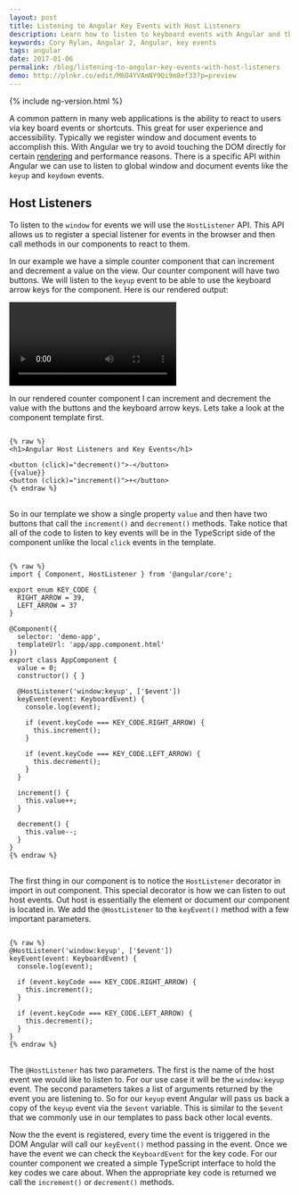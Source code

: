 ```yaml
---
layout: post
title: Listening to Angular Key Events with Host Listeners
description: Learn how to listen to keyboard events with Angular and the Host Listener API.
keywords: Cory Rylan, Angular 2, Angular, key events
tags: angular
date: 2017-01-06
permalink: /blog/listening-to-angular-key-events-with-host-listeners
demo: http://plnkr.co/edit/M6O4YVAmNY9Qi9m8ef33?p=preview
---
```


{% include ng-version.html %}

A common pattern in many web applications is the ability to react to users via key board events
or shortcuts. This great for user experience and accessibility. 
Typically we register window and document events to accomplish this.
With Angular we try to avoid touching the DOM directly for certain 
[rendering](https://universal.angular.io/) and performance reasons. There is a specific API within 
Angular we can use to listen to global window and document events like the `keyup` and `keydown` events.

## Host Listeners

To listen to the `window` for events we will use the `HostListener` API. This API allows us to register
a special listener for events in the browser and then call methods in our components to react to them.

In our example we have a simple counter component that can increment and decrement a value on the 
view. Our counter component will have two buttons. We will listen to the `keyup` 
event to be able to use the keyboard arrow keys for the component. Here is our rendered output:

<video src="/assets/video/posts/2017-01-06-listening-to-angular-key-events-with-host-listeners/angular-host-listener-example.mp4" autoplay loop controls bp-layout="float-center 5--max" class="img-border"></video>

In our rendered counter component I can increment and decrement the value with the buttons and 
the keyboard arrow keys. Lets take a look at the component template first.

<pre class="language-html">
<code>
{% raw %}
&lt;h1&gt;Angular Host Listeners and Key Events&lt;/h1&gt;

&lt;button (click)="decrement()"&gt;-&lt;/button&gt;
{{value}}
&lt;button (click)="increment()"&gt;+&lt;/button&gt;
{% endraw %}
</code>
</pre>

So in our template we show a single property `value` and then have two buttons that call
the `increment()` and `decrement()` methods. Take notice that all of the code to listen to 
key events will be in the TypeScript side of the component unlike the 
local `click` events in the template.

<pre class="language-javascript">
<code>
{% raw %}
import { Component, HostListener } from '@angular/core';

export enum KEY_CODE {
  RIGHT_ARROW = 39,
  LEFT_ARROW = 37
}

@Component({
  selector: 'demo-app',
  templateUrl: 'app/app.component.html'
})
export class AppComponent {
  value = 0;
  constructor() { }
  
  @HostListener('window:keyup', ['$event'])
  keyEvent(event: KeyboardEvent) {
    console.log(event);
    
    if (event.keyCode === KEY_CODE.RIGHT_ARROW) {
      this.increment();
    }

    if (event.keyCode === KEY_CODE.LEFT_ARROW) {
      this.decrement();
    }
  }
  
  increment() {
    this.value++;
  }
  
  decrement() {
    this.value--;
  }
}
{% endraw %}
</code>
</pre>

The first thing in our component is to notice the `HostListener` decorator in import 
in out component. This special decorator is how we can listen to out host events. Out host
is essentially the element or document our component is located in.
We add the `@HostListener` to the `keyEvent()` method with a few important parameters.

<pre class="language-javascript">
<code>
{% raw %}
@HostListener('window:keyup', ['$event'])
keyEvent(event: KeyboardEvent) {
  console.log(event);
  
  if (event.keyCode === KEY_CODE.RIGHT_ARROW) {
    this.increment();
  }

  if (event.keyCode === KEY_CODE.LEFT_ARROW) {
    this.decrement();
  }
}
{% endraw %}
</code>
</pre>

The `@HostListener` has two parameters. The first is the name of the host event we would 
like to listen to. For our use case it will be the `window:keyup` event. The second parameters
takes a list of arguments returned by the event you are listening to. So for our `keyup` event
Angular will pass us back a copy of the `keyup` event via the `$event` variable. This is similar
to the `$event` that we commonly use in our templates to pass back other local events.

Now the the event is registered, every time the event is triggered in the DOM Angular will call
our `keyEvent()` method passing in the event. Once we have the event we can check the 
`KeyboardEvent` for the key code. For our counter component we created a simple TypeScript interface
to hold the key codes we care about. When the appropriate key code is returned we call
the `increment()` or `decrement()` methods.

